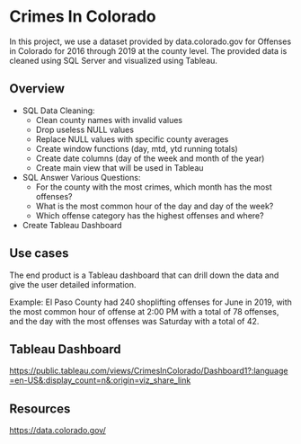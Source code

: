 # Crimes In Colorado

In this project, we use a dataset provided by data.colorado.gov for Offenses in Colorado for 2016 through 2019 at the county level. The provided data is cleaned using SQL Server and visualized using Tableau. 

## Overview
- SQL Data Cleaning:
  - Clean county names with invalid values
  - Drop useless NULL values 
  - Replace NULL values with specific county averages
  - Create window functions (day, mtd, ytd running totals)
  - Create date columns (day of the week and month of the year)
  - Create main view that will be used in Tableau
- SQL Answer Various Questions:
  - For the county with the most crimes, which month has the most offenses? 
  - What is the most common hour of the day and day of the week?
  - Which offense category has the highest offenses and where?
- Create Tableau Dashboard

## Use cases
The end product is a Tableau dashboard that can drill down the data and give the user detailed information. 

Example: El Paso County had 240 shoplifting offenses for June in 2019, with the most common hour of offense at 2:00 PM with a total of 78 offenses, and the day with the most offenses was Saturday with a total of 42.

## Tableau Dashboard

https://public.tableau.com/views/CrimesInColorado/Dashboard1?:language=en-US&:display_count=n&:origin=viz_share_link

## Resources

https://data.colorado.gov/



